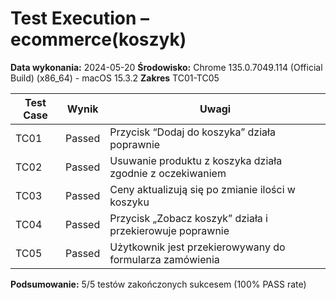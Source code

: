 # Test Execution – ecommerce(koszyk)

**Data wykonania:** 2024-05-20
**Środowisko:** Chrome 135.0.7049.114 (Official Build) (x86_64) - macOS 15.3.2
**Zakres** TC01-TC05

| Test Case | Wynik     | Uwagi                                                       |
|-----------|-----------|-------------------------------------------------------------|
| TC01      | Passed    | Przycisk “Dodaj do koszyka” działa poprawnie                |
| TC02      | Passed    | Usuwanie produktu z koszyka działa zgodnie z oczekiwaniem   |
| TC03      | Passed    | Ceny aktualizują się po zmianie ilości w koszyku            |
| TC04      | Passed    | Przycisk „Zobacz koszyk” działa i przekierowuje poprawnie   |
| TC05      | Passed    | Użytkownik jest przekierowywany do formularza zamówienia    |

**Podsumowanie:** 5/5 testów zakończonych sukcesem (100% PASS rate)